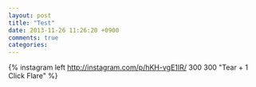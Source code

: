 ```yaml
---
layout: post
title: "Test"
date: 2013-11-26 11:26:20 +0900
comments: true
categories:
---
```


{% instagram left http://instagram.com/p/hKH-vgE1IR/ 300 300 "Tear + 1 Click Flare" %}
